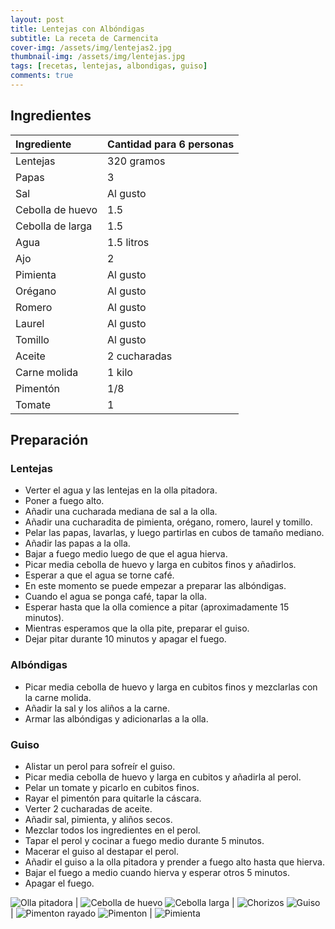 ```yaml
---
layout: post
title: Lentejas con Albóndigas
subtitle: La receta de Carmencita
cover-img: /assets/img/lentejas2.jpg
thumbnail-img: /assets/img/lentejas.jpg
tags: [recetas, lentejas, albondigas, guiso]
comments: true
---
```


## Ingredientes

| Ingrediente      | Cantidad para 6 personas |
| :------          | :---                     |
| Lentejas         | 320 gramos               |
| Papas            | 3                        |
| Sal              | Al gusto                 |
| Cebolla de huevo | 1.5                      |
| Cebolla de larga | 1.5                      |
| Agua             | 1.5 litros               |
| Ajo              | 2                        |
| Pimienta         | Al gusto                 |
| Orégano          | Al gusto                 |
| Romero           | Al gusto                 |
| Laurel           | Al gusto                 |
| Tomillo          | Al gusto                 |
| Aceite           | 2 cucharadas             |
| Carne molida     | 1 kilo                   |
| Pimentón         | 1/8                      |
| Tomate           | 1                        |


## Preparación

### Lentejas
- Verter el agua y las lentejas en la olla pitadora.
- Poner a fuego alto.
- Añadir una cucharada mediana de sal a la olla.
- Añadir una cucharadita de pimienta, orégano, romero, laurel y tomillo.
- Pelar las papas, lavarlas, y luego partirlas en cubos de tamaño mediano.
- Añadir las papas a la olla.
- Bajar a fuego medio luego de que el agua hierva.
- Picar media cebolla de huevo y larga en cubitos finos y añadirlos.
- Esperar a que el agua se torne café.
- En este momento se puede empezar a preparar las albóndigas.
- Cuando el agua se ponga café, tapar la olla.
- Esperar hasta que la olla comience a pitar (aproximadamente 15 minutos).
- Mientras esperamos que la olla pite, preparar el guiso.
- Dejar pitar durante 10 minutos y apagar el fuego.

### Albóndigas
- Picar media cebolla de huevo y larga en cubitos finos y mezclarlas con la carne molida.
- Añadir la sal y los aliños a la carne.
- Armar las albóndigas y adicionarlas a la olla.

### Guiso
- Alistar un perol para sofreír el guiso.
- Picar media cebolla de huevo y larga en cubitos y añadirla al perol.
- Pelar un tomate y picarlo en cubitos finos.
- Rayar el pimentón para quitarle la cáscara.
- Verter 2 cucharadas de aceite.
- Añadir sal, pimienta, y aliños secos.
- Mezclar todos los ingredientes en el perol.
- Tapar el perol y cocinar a fuego medio durante 5 minutos.
- Macerar el guiso al destapar el perol.
- Añadir el guiso a la olla pitadora y prender a fuego alto hasta que hierva.
- Bajar el fuego a medio cuando hierva y esperar otros 5 minutos.
- Apagar el fuego.

![Olla pitadora](../assets/img/olla-pitadora.jpeg) |  ![Cebolla de huevo](../assets/img/cebolla-de-huevo.jpeg)
![Cebolla larga](../assets/img/cebolla-larga.jpeg) | ![Chorizos](../assets/img/chorizos.jpeg)
![Guiso](../assets/img/guiso.jpeg) | ![Pimenton rayado](../assets/img/pimenton-rayado.jpeg)
![Pimenton](../assets/img/pimenton.jpeg) | ![Pimienta](../assets/img/pimienta.jpeg)

<!-- {: .box-note} -->
<!-- **Note:** This is a notification box. -->

<!-- {: .box-warning} -->
<!-- **Warning:** This is a warning box. -->

<!-- {: .box-error} -->
<!-- **Error:** This is an error box. -->

